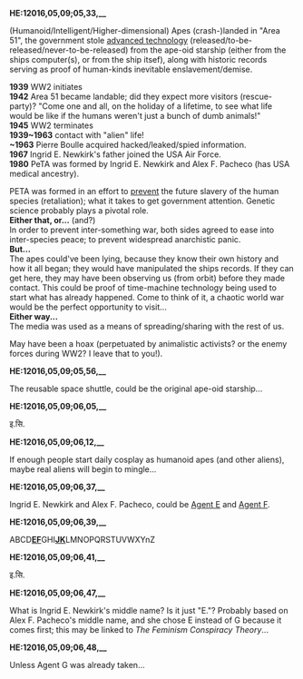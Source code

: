 **HE:12016,05,09;05,33,__**

(Humanoid/Intelligent/Higher-dimensional) Apes (crash-)landed in "Area 51", the government stole [advanced technology](https://en.wikipedia.org/wiki/NASA_spin-off_technologies) (released/to-be-released/never-to-be-released) from the ape-oid starship (either from the ships computer(s), or from the ship itsef), along with historic records serving as proof of human-kinds inevitable enslavement/demise.

**1939** WW2 initiates
<br>**1942** Area 51 became landable; did they expect more visitors (rescue-party)? "Come one and all, on the holiday of a lifetime, to see what life would be like if the humans weren't just a bunch of dumb animals!"
<br>**1945** WW2 terminates
<br>**1939~1963** contact with "alien" life!
<br>**~1963** Pierre Boulle acquired hacked/leaked/spied information.
<br>**1967** Ingrid E. Newkirk's father joined the USA Air Force.
<br>**1980** PeTA was formed by Ingrid E. Newkirk and Alex F. Pacheco (has USA medical ancestry).

PETA was formed in an effort to [prevent](https://en.wikipedia.org/wiki/Great_ape_language) the future slavery of the human species (retaliation); what it takes to get government attention. Genetic science probably plays a pivotal role.
<br>**Either that, or...** (and?)
<br>In order to prevent inter-something war, both sides agreed to ease into inter-species peace; to prevent widespread anarchistic panic.
<br>**But...**
<br>The apes could've been lying, because they know their own history and how it all began; they would have manipulated the ships records. If they can get here, they may have been observing us (from orbit) before they made contact. This could be proof of time-machine technology being used to start what has already happened. Come to think of it, a chaotic world war would be the perfect opportunity to visit...
<br>**Either way...**
<br>The media was used as a means of spreading/sharing with the rest of us.

May have been a hoax (perpetuated by animalistic activists? or the enemy forces during WW2? I leave that to you!).

**HE:12016,05,09;05,56,__**

The reusable space shuttle, could be the original ape-oid starship...

**HE:12016,05,09;06,05,__**

इ.सि.

**HE:12016,05,09;06,12,__**

If enough people start daily cosplay as humanoid apes (and other aliens), maybe real aliens will begin to mingle...

**HE:12016,05,09;06,37,__**

Ingrid E. Newkirk and Alex F. Pacheco, could be [Agent E](https://en.wikipedia.org/wiki/Agent_J) and [Agent F](https://en.wikipedia.org/wiki/Agent_K).

**HE:12016,05,09;06,39,__**

ABCD<u>**EF**</u>GHI<u>**JK**</u>LMNOPQRSTUVWXYnZ

**HE:12016,05,09;06,41,__**

इ.सि.

**HE:12016,05,09;06,47,__**

What is Ingrid E. Newkirk's middle name? Is it just "E."? Probably based on Alex F. Pacheco's middle name, and she chose E instead of G because it comes first; this may be linked to *The Feminism Conspiracy Theory*...

**HE:12016,05,09;06,48,__**

Unless Agent G was already taken...
